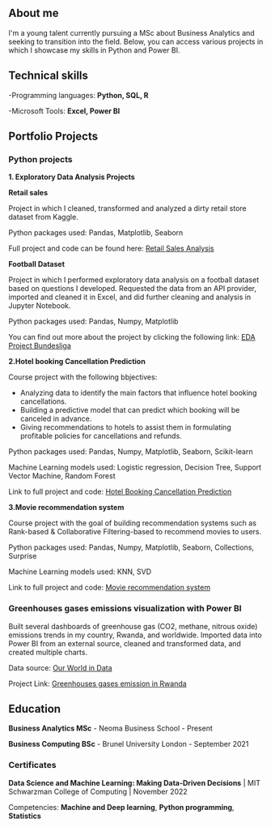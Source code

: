 
## About me
I'm a young talent currently pursuing a MSc about Business Analytics and seeking to transition into the field. Below, you can access various projects in which I showcase my skills in Python and Power BI.

## Technical skills
-Programming languages: **Python, SQL, R**

-Microsoft Tools: **Excel, Power BI**

## Portfolio Projects

### Python projects

**1. Exploratory Data Analysis Projects**

**Retail sales** 

Project in which I cleaned, transformed and analyzed a dirty retail store dataset from Kaggle. 

Python packages used: Pandas, Matplotlib, Seaborn

Full project and code can be found here: [Retail Sales Analysis](https://github.com/Roses29/My-data-portfolio/blob/main/Python_Project_Rubangura_Robin.ipynb)

**Football Dataset**

Project in which I performed exploratory data analysis on a football dataset based on questions I developed. Requested the data from an API provider, imported and cleaned it in Excel, and did further cleaning and analysis in Jupyter Notebook. 

Python packages used: Pandas, Numpy, Matplotlib

You can find out more about the project by clicking the following link: [EDA Project Bundesliga](https://github.com/Roses29/My-data-portfolio/blob/main/EDA%20Bundesliga%202021-2022.ipynb)


**2.Hotel booking Cancellation Prediction**

Course project with the following bbjectives:

- Analyzing data to identify the main factors that influence hotel booking cancellations.
- Building a predictive model that can predict which booking will be canceled in advance.
- Giving recommendations to hotels to assist them in formulating profitable policies for cancellations and refunds.

 Python packages used: Pandas, Numpy, Matplotlib, Seaborn, Scikit-learn
 
 Machine Learning models used: Logistic regression, Decision Tree, Support Vector Machine, Random Forest

 Link to full project and code: [Hotel Booking Cancellation Prediction](https://github.com/Roses29/My-data-portfolio/blob/main/CHT_Graded_Project_Learner_Notebook.ipynb
)

**3.Movie recommendation system**

Course project with the goal of building recommendation systems such as Rank-based & Collaborative Filtering-based to recommend movies to users.

Python packages used: Pandas, Numpy, Matplotlib, Seaborn, Collections, Surprise

Machine Learning models used: KNN, SVD

Link to full project and code: [Movie recommendation system](https://github.com/Roses29/My-data-portfolio/blob/main/RobinRubangura_Recommendation%20Systems.ipynb)

### Greenhouses gases emissions visualization with Power BI

Built several dashboards of greenhouse gas (CO2, methane, nitrous oxide) emissions trends in my country, Rwanda, and worldwide. Imported data into Power BI from an external source, cleaned and transformed data, and created multiple charts. 

Data source: [Our World in Data](https://ourworldindata.org/co2-and-greenhouse-gas-emissions)

Project Link: [Greenhouses gases emission in Rwanda](https://github.com/Roses29/My-data-portfolio/blob/main/VIsualization%20C02.pdf)

## Education

**Business Analytics MSc** - Neoma Business School - Present

**Business Computing BSc** - Brunel University London - September 2021

### Certificates
**Data Science and Machine Learning: Making Data-Driven Decisions** | MIT Schwarzman College of Computing | November 2022

Competencies: **Machine and Deep learning**, **Python programming**, **Statistics**
